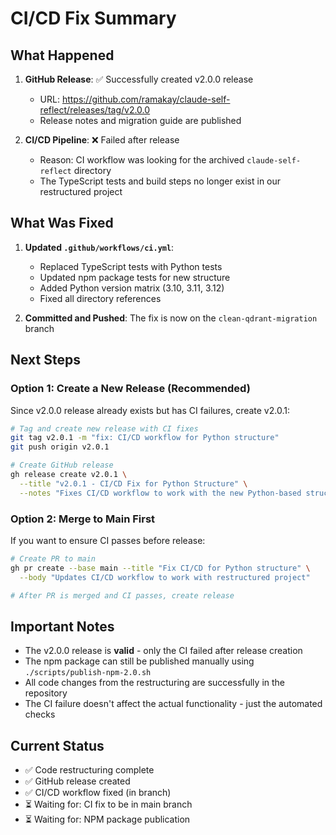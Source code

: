# CI/CD Fix Summary

## What Happened

1. **GitHub Release**: ✅ Successfully created v2.0.0 release

   - URL: https://github.com/ramakay/claude-self-reflect/releases/tag/v2.0.0
   - Release notes and migration guide are published

2. **CI/CD Pipeline**: ❌ Failed after release
   - Reason: CI workflow was looking for the archived `claude-self-reflect` directory
   - The TypeScript tests and build steps no longer exist in our restructured project

## What Was Fixed

1. **Updated `.github/workflows/ci.yml`**:

   - Replaced TypeScript tests with Python tests
   - Updated npm package tests for new structure
   - Added Python version matrix (3.10, 3.11, 3.12)
   - Fixed all directory references

2. **Committed and Pushed**: The fix is now on the `clean-qdrant-migration` branch

## Next Steps

### Option 1: Create a New Release (Recommended)

Since v2.0.0 release already exists but has CI failures, create v2.0.1:

```bash
# Tag and create new release with CI fixes
git tag v2.0.1 -m "fix: CI/CD workflow for Python structure"
git push origin v2.0.1

# Create GitHub release
gh release create v2.0.1 \
  --title "v2.0.1 - CI/CD Fix for Python Structure" \
  --notes "Fixes CI/CD workflow to work with the new Python-based structure from v2.0.0"
```

### Option 2: Merge to Main First

If you want to ensure CI passes before release:

```bash
# Create PR to main
gh pr create --base main --title "Fix CI/CD for Python structure" \
  --body "Updates CI/CD workflow to work with restructured project"

# After PR is merged and CI passes, create release
```

## Important Notes

- The v2.0.0 release is **valid** - only the CI failed after release creation
- The npm package can still be published manually using `./scripts/publish-npm-2.0.sh`
- All code changes from the restructuring are successfully in the repository
- The CI failure doesn't affect the actual functionality - just the automated checks

## Current Status

- ✅ Code restructuring complete
- ✅ GitHub release created
- ✅ CI/CD workflow fixed (in branch)
- ⏳ Waiting for: CI fix to be in main branch
- ⏳ Waiting for: NPM package publication
